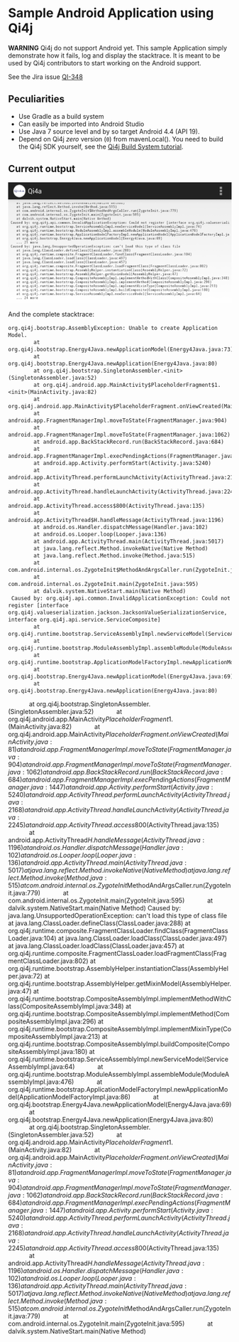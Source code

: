 # Sample Android Application using Qi4j

**WARNING**
Qi4j do not support Android yet.
This sample Application simply demonstrate how it fails, log and display the stacktrace.
It is meant to be used by Qi4j contributors to start working on the Android support.

See the Jira issue [QI-348](https://ops4j1.jira.com/browse/QI-348)


## Peculiarities

- Use Gradle as a build system
- Can easily be imported into Android Studio
- Use Java 7 source level and by so target Android 4.4 (API 19).
- Depend on Qi4j *zero* version (`0`) from mavenLocal().
 You need to build the Qi4j SDK yourself, see the
 [Qi4j Build System tutorial](http://qi4j.org/develop/build-system.html).


## Current output

![output](screenshot.png)

And the complete stacktrace:

    org.qi4j.bootstrap.AssemblyException: Unable to create Application Model.
            at org.qi4j.bootstrap.Energy4Java.newApplicationModel(Energy4Java.java:73)
            at org.qi4j.bootstrap.Energy4Java.newApplication(Energy4Java.java:80)
            at org.qi4j.bootstrap.SingletonAssembler.<init>(SingletonAssembler.java:52)
            at org.qi4j.android.app.MainActivity$PlaceholderFragment$1.<init>(MainActivity.java:82)
            at org.qi4j.android.app.MainActivity$PlaceholderFragment.onViewCreated(MainActivity.java:81)
            at android.app.FragmentManagerImpl.moveToState(FragmentManager.java:904)
            at android.app.FragmentManagerImpl.moveToState(FragmentManager.java:1062)
            at android.app.BackStackRecord.run(BackStackRecord.java:684)
            at android.app.FragmentManagerImpl.execPendingActions(FragmentManager.java:1447)
            at android.app.Activity.performStart(Activity.java:5240)
            at android.app.ActivityThread.performLaunchActivity(ActivityThread.java:2168)
            at android.app.ActivityThread.handleLaunchActivity(ActivityThread.java:2245)
            at android.app.ActivityThread.access$800(ActivityThread.java:135)
            at android.app.ActivityThread$H.handleMessage(ActivityThread.java:1196)
            at android.os.Handler.dispatchMessage(Handler.java:102)
            at android.os.Looper.loop(Looper.java:136)
            at android.app.ActivityThread.main(ActivityThread.java:5017)
            at java.lang.reflect.Method.invokeNative(Native Method)
            at java.lang.reflect.Method.invoke(Method.java:515)
            at com.android.internal.os.ZygoteInit$MethodAndArgsCaller.run(ZygoteInit.java:779)
            at com.android.internal.os.ZygoteInit.main(ZygoteInit.java:595)
            at dalvik.system.NativeStart.main(Native Method)
     Caused by: org.qi4j.api.common.InvalidApplicationException: Could not register [interface org.qi4j.valueserialization.jackson.JacksonValueSerializationService, interface org.qi4j.api.service.ServiceComposite]
            at org.qi4j.runtime.bootstrap.ServiceAssemblyImpl.newServiceModel(ServiceAssemblyImpl.java:74)
            at org.qi4j.runtime.bootstrap.ModuleAssemblyImpl.assembleModule(ModuleAssemblyImpl.java:476)
            at org.qi4j.runtime.bootstrap.ApplicationModelFactoryImpl.newApplicationModel(ApplicationModelFactoryImpl.java:86)
            at org.qi4j.bootstrap.Energy4Java.newApplicationModel(Energy4Java.java:69)
            at org.qi4j.bootstrap.Energy4Java.newApplication(Energy4Java.java:80)
            at org.qi4j.bootstrap.SingletonAssembler.<init>(SingletonAssembler.java:52)
            at org.qi4j.android.app.MainActivity$PlaceholderFragment$1.<init>(MainActivity.java:82)
            at org.qi4j.android.app.MainActivity$PlaceholderFragment.onViewCreated(MainActivity.java:81)
            at android.app.FragmentManagerImpl.moveToState(FragmentManager.java:904)
            at android.app.FragmentManagerImpl.moveToState(FragmentManager.java:1062)
            at android.app.BackStackRecord.run(BackStackRecord.java:684)
            at android.app.FragmentManagerImpl.execPendingActions(FragmentManager.java:1447)
            at android.app.Activity.performStart(Activity.java:5240)
            at android.app.ActivityThread.performLaunchActivity(ActivityThread.java:2168)
            at android.app.ActivityThread.handleLaunchActivity(ActivityThread.java:2245)
            at android.app.ActivityThread.access$800(ActivityThread.java:135)
            at android.app.ActivityThread$H.handleMessage(ActivityThread.java:1196)
            at android.os.Handler.dispatchMessage(Handler.java:102)
            at android.os.Looper.loop(Looper.java:136)
            at android.app.ActivityThread.main(ActivityThread.java:5017)
            at java.lang.reflect.Method.invokeNative(Native Method)
            at java.lang.reflect.Method.invoke(Method.java:515)
            at com.android.internal.os.ZygoteInit$MethodAndArgsCaller.run(ZygoteInit.java:779)
            at com.android.internal.os.ZygoteInit.main(ZygoteInit.java:595)
            at dalvik.system.NativeStart.main(Native Method)
     Caused by: java.lang.UnsupportedOperationException: can't load this type of class file
            at java.lang.ClassLoader.defineClass(ClassLoader.java:288)
            at org.qi4j.runtime.composite.FragmentClassLoader.findClass(FragmentClassLoader.java:104)
            at java.lang.ClassLoader.loadClass(ClassLoader.java:497)
            at java.lang.ClassLoader.loadClass(ClassLoader.java:457)
            at org.qi4j.runtime.composite.FragmentClassLoader.loadFragmentClass(FragmentClassLoader.java:802)
            at org.qi4j.runtime.bootstrap.AssemblyHelper.instantiationClass(AssemblyHelper.java:72)
            at org.qi4j.runtime.bootstrap.AssemblyHelper.getMixinModel(AssemblyHelper.java:47)
            at org.qi4j.runtime.bootstrap.CompositeAssemblyImpl.implementMethodWithClass(CompositeAssemblyImpl.java:348)
            at org.qi4j.runtime.bootstrap.CompositeAssemblyImpl.implementMethod(CompositeAssemblyImpl.java:296)
            at org.qi4j.runtime.bootstrap.CompositeAssemblyImpl.implementMixinType(CompositeAssemblyImpl.java:213)
            at org.qi4j.runtime.bootstrap.CompositeAssemblyImpl.buildComposite(CompositeAssemblyImpl.java:180)
            at org.qi4j.runtime.bootstrap.ServiceAssemblyImpl.newServiceModel(ServiceAssemblyImpl.java:64)
            at org.qi4j.runtime.bootstrap.ModuleAssemblyImpl.assembleModule(ModuleAssemblyImpl.java:476)
            at org.qi4j.runtime.bootstrap.ApplicationModelFactoryImpl.newApplicationModel(ApplicationModelFactoryImpl.java:86)
            at org.qi4j.bootstrap.Energy4Java.newApplicationModel(Energy4Java.java:69)
            at org.qi4j.bootstrap.Energy4Java.newApplication(Energy4Java.java:80)
            at org.qi4j.bootstrap.SingletonAssembler.<init>(SingletonAssembler.java:52)
            at org.qi4j.android.app.MainActivity$PlaceholderFragment$1.<init>(MainActivity.java:82)
            at org.qi4j.android.app.MainActivity$PlaceholderFragment.onViewCreated(MainActivity.java:81)
            at android.app.FragmentManagerImpl.moveToState(FragmentManager.java:904)
            at android.app.FragmentManagerImpl.moveToState(FragmentManager.java:1062)
            at android.app.BackStackRecord.run(BackStackRecord.java:684)
            at android.app.FragmentManagerImpl.execPendingActions(FragmentManager.java:1447)
            at android.app.Activity.performStart(Activity.java:5240)
            at android.app.ActivityThread.performLaunchActivity(ActivityThread.java:2168)
            at android.app.ActivityThread.handleLaunchActivity(ActivityThread.java:2245)
            at android.app.ActivityThread.access$800(ActivityThread.java:135)
            at android.app.ActivityThread$H.handleMessage(ActivityThread.java:1196)
            at android.os.Handler.dispatchMessage(Handler.java:102)
            at android.os.Looper.loop(Looper.java:136)
            at android.app.ActivityThread.main(ActivityThread.java:5017)
            at java.lang.reflect.Method.invokeNative(Native Method)
            at java.lang.reflect.Method.invoke(Method.java:515)
            at com.android.internal.os.ZygoteInit$MethodAndArgsCaller.run(ZygoteInit.java:779)
            at com.android.internal.os.ZygoteInit.main(ZygoteInit.java:595)
            at dalvik.system.NativeStart.main(Native Method)
